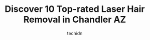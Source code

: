 ---
layout: ampstory
image: https://i0.wp.com/www.depkes.org/wp-content/uploads/2023/06/laser-hair-removal-0-in-chandler-az-1685860148.jpeg?resize=640,853
author: techidn
featured: false
description: Discover the impressive array of Laser Hair Removal options in Chandler AZ, where you can find 10 of the largest Laser Hair Removal establishments in the area. From renowned classics to hidd
title: Discover 10 Top-rated Laser Hair Removal in Chandler AZ
cover:
   title: Discover 10 Top-rated Laser Hair Removal in Chandler AZ
   subtitle: Rickpate
   background: https://www.depkes.org/wp-content/uploads/2023/06/laser-hair-removal-0-in-chandler-az-1685860148.jpeg

pages: 
 - layout: thirds
   top: <h1>#1 Ideal Image Chandler</h1>
   bottom: "<p>I will start by saying their customer service is fantastic! From beginning to end everyone was so great. I saw Danielle for my fillers. We did 1 syringe at the first visi</p>"
   background: https://www.depkes.org/wp-content/uploads/2023/06/laser-hair-removal-1-in-chandler-az-1685860149.jpeg
   backgroundblur: true
 - layout: thirds
   top: <h1>#2 LaVida MedSpa</h1>
   bottom: "<p>Bailey is amazing! Ive been there twice now and she is so easy to work with, and informative. I was originally super hesitant and wasnt sure what I wanted but Bailey re</p>"
   background: https://www.depkes.org/wp-content/uploads/2023/06/laser-hair-removal-2-in-chandler-az-1685860149.jpeg
   cta:
      link: https://www.depkes.org/blog/discover-10-top-rated-laser-hair-removal-in-chandler-az/
      text: Discover 10 Top-rated Laser Hair Removal in Chandler AZ
 - layout: thirds
   top: <h1>#3 Simplicity Laser</h1>
   bottom: "<p>4905 S Alma School Rd #2, Chandler, AZ 85248, United States</p>"
   background: https://www.depkes.org/wp-content/uploads/2023/06/laser-hair-removal-3-in-chandler-az-1685860150.jpeg
   cta:
      link: https://www.depkes.org/blog/discover-10-top-rated-laser-hair-removal-in-chandler-az/
      text: Discover 10 Top-rated Laser Hair Removal in Chandler AZ
 - layout: thirds
   top: <h1>#4 LaserAway</h1>
   bottom: "<p>3305 W Chandler Blvd Ste E04, Chandler, AZ 85226, United States</p>"
   background: https://images.unsplash.com/photo-1518640467707-6811f4a6ab73?ixlib=rb-4.0.3&ixid=MnwxMjA3fDB8MHxwaG90by1wYWdlfHx8fGVufDB8fHx8&auto=format&fit=crop&w=640&h=853&q=80
   cta:
      link: https://www.depkes.org/blog/discover-10-top-rated-laser-hair-removal-in-chandler-az/
      text: Discover 10 Top-rated Laser Hair Removal in Chandler AZ
 - layout: thirds
   top: <h1>#5 Flawless Faces Med Spa Chandler Botox, Lip Fillers And Laser Hair Removal</h1>
   bottom: "<p>3165 S Alma School Rd # 29, Chandler, AZ 85248, United States</p>"
   background: https://images.unsplash.com/photo-1602536052359-ef94c21c5948?ixlib=rb-4.0.3&ixid=MnwxMjA3fDB8MHxwaG90by1wYWdlfHx8fGVufDB8fHx8&auto=format&fit=crop&w=640&h=853&q=80
   cta:
      link: https://www.depkes.org/blog/discover-10-top-rated-laser-hair-removal-in-chandler-az/
      text: Discover 10 Top-rated Laser Hair Removal in Chandler AZ
 - layout: thirds
   top: <h1>#6 SkinLab Laser Aesthetics & Wellness</h1>
   bottom: "<p>3160 S Gilbert Rd # 1, Chandler, AZ 85286, United States</p>"
   background: https://images.unsplash.com/photo-1597773150796-e5c14ebecbf5?ixlib=rb-4.0.3&ixid=MnwxMjA3fDB8MHxwaG90by1wYWdlfHx8fGVufDB8fHx8&auto=format&fit=crop&w=640&h=853&q=80
   cta:
      link: https://www.depkes.org/blog/discover-10-top-rated-laser-hair-removal-in-chandler-az/
      text: Discover 10 Top-rated Laser Hair Removal in Chandler AZ
 - layout: thirds
   top: <h1>#7 Derma Health Skin & Laser</h1>
   bottom: "<p>2905 W Warner Rd # 17, Chandler, AZ 85224, United States</p>"
   background: https://images.unsplash.com/photo-1613843873231-1447db182f97?ixlib=rb-4.0.3&ixid=MnwxMjA3fDB8MHxwaG90by1wYWdlfHx8fGVufDB8fHx8&auto=format&fit=crop&w=640&h=853&q=80
   cta:
      link: https://www.depkes.org/blog/discover-10-top-rated-laser-hair-removal-in-chandler-az/
      text: Discover 10 Top-rated Laser Hair Removal in Chandler AZ
 - layout: thirds
   middle: Continue reading...
   background: https://images.unsplash.com/photo-1522441815192-d9f04eb0615c?ixlib=rb-4.0.3&ixid=MnwxMjA3fDB8MHxwaG90by1wYWdlfHx8fGVufDB8fHx8&auto=format&fit=crop&w=640&h=853&q=80
   cta:
      link: https://www.depkes.org/blog/discover-10-top-rated-laser-hair-removal-in-chandler-az/
      text: Discover 10 Top-rated Laser Hair Removal in Chandler AZ
      
---
